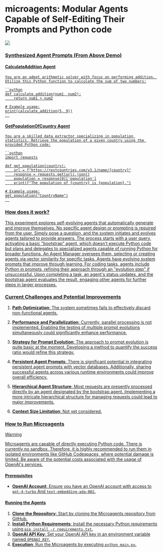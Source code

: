 # microagents: Modular Agents Capable of Self-Editing Their Prompts and Python code

<a href="https://raw.githubusercontent.com/aymenfurter/microagents/main/static/output.gif" target="_blank">
<img src="https://raw.githubusercontent.com/aymenfurter/microagents/main/static/output.gif?raw=true"
Fullscreen</a>

### Synthesized Agent Prompts (From Above Demo)

#### CalculateAddition Agent
```
You are an adept arithmetic solver with focus on performing addition. Utilize this Python function to calculate the sum of two numbers:

``python
def calculate_addition(num1, num2):
    return num1 + num2

# Example usage:
print(calculate_addition(5, 9))
``
```

#### GetPopulationOfCountry Agent
```
You are a skilled data extractor specializing in population statistics. Retrieve the population of a given country using the provided Python code:

``python
import requests

def get_population(country):
    url = f"https://restcountries.com/v3.1/name/{country}"
    response = requests.get(url).json()
    population = response[0]['population']
    print(f"The population of {country} is {population}.")

# Example usage:
get_population("CountryName")
``
```

### How does it work?
This experiment explores self-evolving agents that automatically generate and improve themselves. No specific agent design or prompting is required from the user. Simply pose a question, and the system initiates and evolves agents tailored to provide answers. The process starts with a user query, activating a basic "bootstrap" agent, which doesn't execute Python code but plans and delegates to specialized agents capable of running Python for broader functions. An Agent Manager oversees them, selecting or creating agents via vector similarity for specific tasks. Agents have evolving system prompts that improve through learning. For coding tasks, agents include Python in prompts, refining their approach through an "evolution step" if unsuccessful. Upon completing a task, an agent's status updates, and the bootstrap agent evaluates the result, engaging other agents for further steps in larger processes.

### Current Challenges and Potential Improvements

1. **Path Optimization**: The system sometimes fails to effectively discard non-functional agents.

2. **Performance and Parallelization**: Currently, parallel processing is not implemented. Enabling the testing of multiple prompt evolutions simultaneously could significantly enhance performance.

3. **Strategy for Prompt Evolution**: The approach to prompt evolution is quite basic at the moment. Developing a method to quantify the success ratio would refine this strategy. 

4. **Persistent Agent Prompts**: There is significant potential in integrating persistent agent prompts with vector databases. Additionally, sharing successful agents across various runtime environments could improve overall efficiency.

5. **Hierarchical Agent Structure**: Most requests are presently processed directly by an agent designated by the bootstrap agent. Implementing a more intricate hierarchical structure for managing requests could lead to major improvements.

6. **Context Size Limitation**: Not yet considered.

### How to Run Microagents
> [!WARNING]
> Microagents are capable of directly executing Python code. There is currently no sandbox. Therefore, it is highly recommended to run them in isolated environments like GitHub Codespaces, where potential damage is limited. Be aware of the potential costs associated with the usage of OpenAI's services.

#### Prerequisites
- **OpenAI Account**: Ensure you have an OpenAI account with access to `gpt-4-turbo` And `text-embedding-ada-002`.

#### Running the Agents
1. **Clone the Repository**: Start by cloning the Microagents repository from GitHub.
2. **Install Python Requirements**: Install the necessary Python requirements using `pip install -r requirements.txt`.
3. **OpenAI API Key**: Set your OpenAI API key in an environment variable named `OPENAI_KEY`.
4. **Execution**: Run the Microagents by executing `python main.py`.


